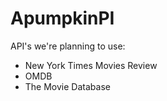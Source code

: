 # ApumpkinPI

API's we're planning to use:
* New York Times Movies Review
* OMDB
* The Movie Database
